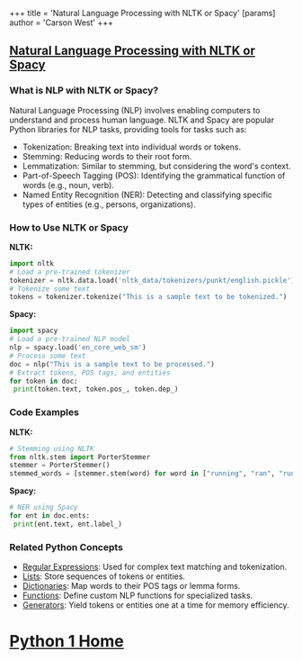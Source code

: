 +++
 title = 'Natural Language Processing with NLTK or Spacy'
[params]
	author = 'Carson West'
+++
## [Natural Language Processing with NLTK or Spacy](./../natural-language-processing-with-nltk-or-spacy/)

### What is NLP with NLTK or Spacy?
Natural Language Processing (NLP) involves enabling computers to understand and process human language. NLTK and Spacy are popular Python libraries for NLP tasks, providing tools for tasks such as:

- Tokenization: Breaking text into individual words or tokens.
- Stemming: Reducing words to their root form.
- Lemmatization: Similar to stemming, but considering the word's context.
- Part-of-Speech Tagging (POS): Identifying the grammatical function of words (e.g., noun, verb).
- Named Entity Recognition (NER): Detecting and classifying specific types of entities (e.g., persons, organizations).

### How to Use NLTK or Spacy
**NLTK:**
```python
import nltk
# Load a pre-trained tokenizer
tokenizer = nltk.data.load('nltk_data/tokenizers/punkt/english.pickle')
# Tokenize some text
tokens = tokenizer.tokenize("This is a sample text to be tokenized.")
```

**Spacy:**
```python
import spacy
# Load a pre-trained NLP model
nlp = spacy.load('en_core_web_sm')
# Process some text
doc = nlp("This is a sample text to be processed.")
# Extract tokens, POS tags, and entities
for token in doc:
 print(token.text, token.pos_, token.dep_)
```

### Code Examples
**NLTK:**
```python
# Stemming using NLTK
from nltk.stem import PorterStemmer
stemmer = PorterStemmer()
stemmed_words = [stemmer.stem(word) for word in ["running", "ran", "runs"]]
```

**Spacy:**
```python
# NER using Spacy
for ent in doc.ents:
 print(ent.text, ent.label_)
```

### Related Python Concepts
- [Regular Expressions](./../regular-expressions/): Used for complex text matching and tokenization.
- [Lists](./../lists/): Store sequences of tokens or entities.
- [Dictionaries](./../dictionaries/): Map words to their POS tags or lemma forms.
- [Functions](./../functions/): Define custom NLP functions for specialized tasks.
- [Generators](./../generators/): Yield tokens or entities one at a time for memory efficiency.
# [Python 1 Home](./../python-1-home/)